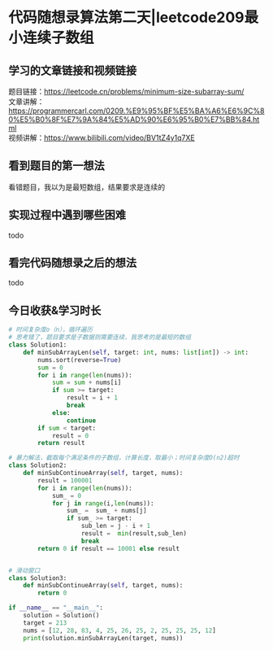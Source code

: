 # 代码随想录算法第二天|leetcode209最小连续子数组
## 学习的文章链接和视频链接
题目链接：https://leetcode.cn/problems/minimum-size-subarray-sum/  
文章讲解：https://programmercarl.com/0209.%E9%95%BF%E5%BA%A6%E6%9C%80%E5%B0%8F%E7%9A%84%E5%AD%90%E6%95%B0%E7%BB%84.html  
视频讲解：https://www.bilibili.com/video/BV1tZ4y1q7XE  
## 看到题目的第一想法
看错题目，我以为是最短数组，结果要求是连续的
## 实现过程中遇到哪些困难 
todo
## 看完代码随想录之后的想法 
todo
## 今日收获&学习时长
```Python
# 时间复杂度o（n），循环遍历
# 思考错了，题目要求是子数据则需要连续，我思考的是最短的数组
class Solution1:
    def minSubArrayLen(self, target: int, nums: list[int]) -> int:
        nums.sort(reverse=True)
        sum = 0
        for i in range(len(nums)):
            sum = sum + nums[i]
            if sum >= target:
                result = i + 1
                break
            else:
                continue
        if sum < target:
            result = 0
        return result

# 暴力解法，截取每个满足条件的子数组，计算长度，取最小；时间复杂度O(n2)超时
class Solution2:
    def minSubContinueArray(self, target, nums):
        result = 100001
        for i in range(len(nums)):
            sum_ = 0
            for j in range(i,len(nums)):
                sum_ =  sum_ + nums[j]
                if sum_ >= target:
                    sub_len = j - i + 1
                    result =  min(result,sub_len)
                    break
        return 0 if result == 10001 else result


# 滑动窗口
class Solution3:
    def minSubContinueArray(self, target, nums):
        return 0

if __name__ == "__main__":
    solution = Solution()
    target = 213
    nums = [12, 28, 83, 4, 25, 26, 25, 2, 25, 25, 25, 12]
    print(solution.minSubArrayLen(target, nums))
```